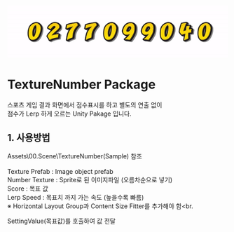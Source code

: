 ![image](./Images/SampleScore.gif)
# TextureNumber Package
스포츠 게임 결과 화면에서 점수표시를 하고 별도의 연출 없이<br>
점수가 Lerp 하게 오르는 Unity Pakage 입니다.

## 1.	사용방법
Assets\00.Scene\TextureNumber(Sample) 참조<br>
<br>
Texture Prefab : Image object prefab<br>
Number Texture : Sprite로 된 이미지파일 (오름차순으로 넣기)<br>
Score : 목표 값<br>
Lerp Speed : 목표치 까지 가는 속도 (높을수록 빠름)<br>
※	Horizontal Layout Group과 Content Size Fitter를 추가해야 함<br.
 
SettingValue(목표값)를 호출하여 값 전달
